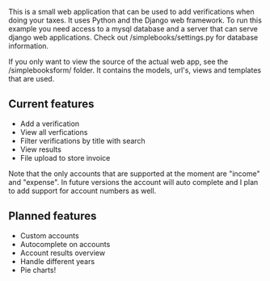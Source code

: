 This is a small web application that can be used to add verifications when doing your taxes. It uses Python and the Django web framework. To run this example you need access to a mysql database and a server that can serve django web applications. Check out /simplebooks/settings.py for database information.

If you only want to view the source of the actual web app, see the /simplebooksform/ folder. It contains the models, url's, views and templates that are used.

Current features
------------------
* Add a verification
* View all verfications
* Filter verifications by title with search
* View results
* File upload to store invoice

Note that the only accounts that are supported at the moment are "income" and "expense". In future versions the account will auto complete and I plan to add support for account numbers as well.

Planned features
-----------------
* Custom accounts
* Autocomplete on accounts
* Account results overview
* Handle different years
* Pie charts!
